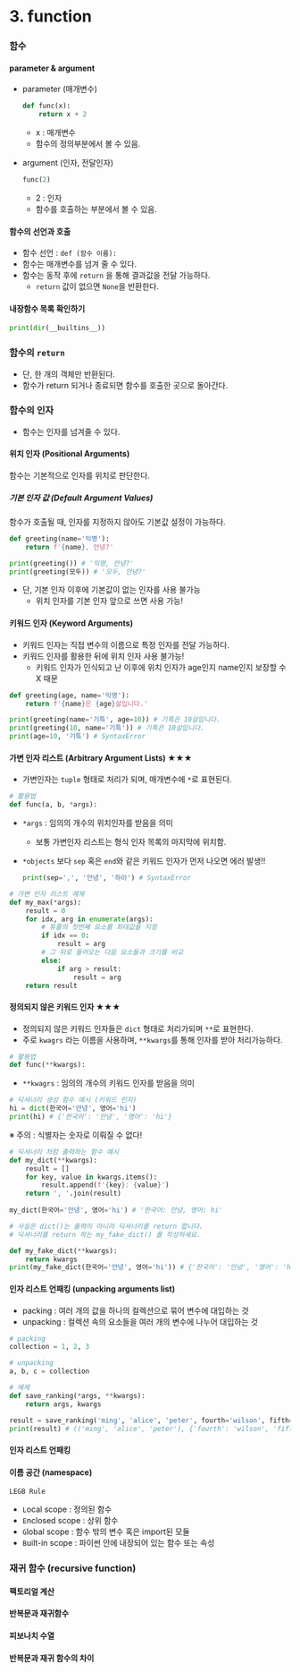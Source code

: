 # 3. function

### 함수

#### parameter & argument

- parameter (매개변수)

  ```python
  def func(x):
      return x + 2
  ```

  - x : 매개변수
  - 함수의 정의부분에서 볼 수 있음.

- argument (인자, 전달인자)

  ```python
  func(2)
  ```

  - 2 : 인자
  - 함수를 호출하는 부분에서 볼 수 있음.

#### 함수의 선언과 호출

- 함수 선언 : `def (함수 이름):`
- 함수는 매개변수를 넘겨 줄 수 있다.
- 함수는 동작 후에 `return` 을 통해 결과값을 전달 가능하다.
  - `return` 값이 없으면 `None`을 반환한다.

#### 내장함수 목록 확인하기

```python
print(dir(__builtins__))
```

### 함수의 `return`

- 단, 한 개의 객체만 반환된다.
- 함수가 return 되거나 종료되면 함수를 호출한 곳으로 돌아간다.

### 함수의 인자

- 함수는 인자를 넘겨줄 수 있다.

#### 위치 인자 (Positional Arguments)

함수는 기본적으로 인자를 위치로 판단한다.

##### 기본 인자 값 (Default Argument Values)

함수가 호출될 때, 인자를 지정하지 않아도 기본값 설정이 가능하다.

```python
def greeting(name='익명'):
    return f'{name}, 안녕?'

print(greeting()) # '익명, 안녕?'
print(greeting(모두)) # '모두, 안녕?'
```

- 단, 기본 인자 이후에 기본값이 없는 인자를 사용 불가능
  - 위치 인자를 기본 인자 앞으로 쓰면 사용 가능!

#### 키워드 인자 (Keyword Arguments)

- 키워드 인자는 직접 변수의 이름으로 특정 인자를 전달 가능하다.
- 키워드 인자를 활용한 뒤에 위치 인자 사용 불가능!
  - 키워드 인자가 인식되고 난 이후에 위치 인자가 age인지 name인지 보장할 수 X 때문

```python
def greeting(age, name='익명'):
    return f'{name}은 {age}살입니다.'

print(greeting(name='기특', age=10)) # 기특은 10살입니다.
print(greeting(10, name='기특')) # 기특은 10살입니다.
print(age=10, '기특') # SyntaxError
```

#### 가변 인자 리스트 (Arbitrary Argument Lists) ★★★

- 가변인자는 `tuple` 형태로 처리가 되며, 매개변수에  `*`로 표현된다.

```python
# 활용법
def func(a, b, *args):
```

- `*args` : 임의의 개수의 위치인자를 받음을 의미

  - 보통 가변인자 리스트는 형식 인자 목록의 마지막에 위치함.

- `*objects` 보다 `sep` 혹은 `end`와 같은 키워드 인자가 먼저 나오면 에러 발생!!

  ```python
  print(sep=',', '안녕', '하이') # SyntaxError
  ```

```python
# 가변 인자 리스트 예제
def my_max(*args):
    result = 0
    for idx, arg in enumerate(args):
        # 튜플의 첫번째 요소를 최대값을 지정
        if idx == 0:
            result = arg
        # 그 뒤로 들어오는 다음 요소들과 크기를 비교
        else:
            if arg > result:
                result = arg
    return result
```

#### 정의되지 않은 키워드 인자 ★★★

- 정의되지 않은 키워드 인자들은 `dict` 형태로 처리가되며 `**`로 표현한다.
- 주로 `kwagrs` 라는 이름을 사용하며, `**kwargs`를 통해 인자를 받아 처리가능하다.

```python
# 활용법
def func(**kwargs):
```

- `**kwagrs` : 임의의 개수의 키워드 인자를 받음을 의미

```python
# 딕셔너리 생성 함수 예시 (키워드 인자)
hi = dict(한국어='안녕', 영어='hi')
print(hi) # {'한국어': '안녕', '영어': 'hi'}
```

※ 주의 : 식별자는 숫자로 이뤄질 수 없다!

```python
# 딕셔너리 처럼 출력하는 함수 예시
def my_dict(**kwargs):
    result = []
    for key, value in kwargs.items():
        result.append(f'{key}: {value}')
    return ', '.join(result)
        
my_dict(한국어='안녕', 영어='hi') # '한국어: 안녕, 영어: hi'
```

```python
# 사실은 dict()는 출력이 아니라 딕셔너리를 return 합니다. 
# 딕셔너리를 return 하는 my_fake_dict() 를 작성하세요.

def my_fake_dict(**kwargs):
    return kwargs
print(my_fake_dict(한국어='안녕', 영어='hi')) # {'한국어': '안녕', '영어': 'hi'}
```

#### 인자 리스트 언패킹 (unpacking arguments list)

- packing : 여러 개의 값을 하나의 컬렉션으로 묶어 변수에 대입하는 것
- unpacking : 컬렉션 속의 요소들을 여러 개의 변수에 나누어 대입하는 것

```python
# packing
collection = 1, 2, 3

# unpacking
a, b, c = collection
```

```python
# 예제
def save_ranking(*args, **kwargs):
    return args, kwargs

result = save_ranking('ming', 'alice', 'peter', fourth='wilson', fifth='ron')
print(result) # (('ming', 'alice', 'peter'), {'fourth': 'wilson', 'fifth': 'ron'})
```

#### 인자 리스트 언패킹

#### 이름 공간 (namespace)

`LEGB Rule`

- `L`ocal scope : 정의된 함수
- `E`nclosed scope : 상위 함수
- `G`lobal scope : 함수 밖의 변수 혹은 import된 모듈
- `B`uilt-in scope : 파이썬 안에 내장되어 있는 함수 또는 속성

### 재귀 함수 (recursive function)

#### 팩토리얼 계산

#### 반복문과 재귀함수

#### 피보나치 수열

#### 반복문과 재귀 함수의 차이